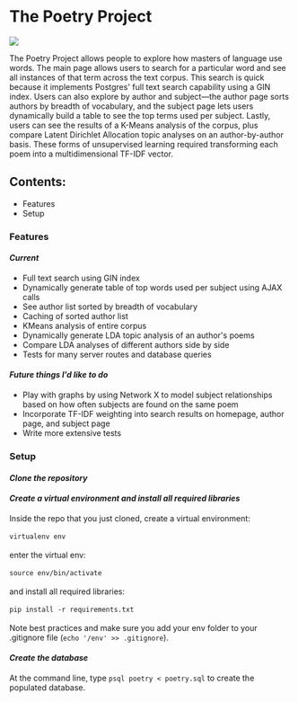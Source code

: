 <h1>The Poetry Project</h1>

![](http://g.recordit.co/0ro9r6KQ2X.gif)

<p>The Poetry Project allows people to explore how masters of language use words. The main page allows users to search for a particular word and see all instances of that term across the text corpus. This search is quick because it implements Postgres' full text search capability using a GIN index. Users can also explore by author and subject—the author page sorts authors by breadth of vocabulary, and the subject page lets users dynamically build a table to see the top terms used per subject. Lastly, users can see the results of a K-Means analysis of the corpus, plus compare Latent Dirichlet Allocation topic analyses on an author-by-author basis. These forms of unsupervised learning required transforming each poem into a multidimensional TF-IDF vector.</p>

<div>
<h2>Contents:</h2>
<ul>
<li>Features</li>
<li>Setup</li>
</ul>
</div>

<div>
<h3>Features</h3>
<h4><i>Current</i></h4>
<ul>
<li>Full text search using GIN index</li>
<li>Dynamically generate table of top words used per subject using AJAX calls</li>
<li>See author list sorted by breadth of vocabulary</li>
<li>Caching of sorted author list</li>
<li>KMeans analysis of entire corpus</li>
<li>Dynamically generate LDA topic analysis of an author's poems</li>
<li>Compare LDA analyses of different authors side by side</li>
<li>Tests for many server routes and database queries</li>
</ul>

<h4><i>Future things I'd like to do</i></h4>
<ul>
<li>Play with graphs by using Network X to model subject relationships based on how often subjects are found on the same poem</li>
<li>Incorporate TF-IDF weighting into search results on homepage, author page, and subject page</li>
<li>Write more extensive tests</li>
</ul>
</div>

<div>
<h3>Setup</h3>
<h4><i>Clone the repository</i></h4>
<h4><i>Create a virtual environment and install all required libraries</i></h4>
<p>Inside the repo that you just cloned, create a virtual environment:<br/><br/><code>virtualenv env</code><br/><br/>enter the virtual env:<br/><br/><code>source env/bin/activate</code><br/><br/>and install all required libraries:<br/><br/><code>pip install -r requirements.txt</code><br/><br/> Note best practices and make sure you add your env folder to your .gitignore file (<code>echo '/env' >> .gitignore</code>).</p>
<h4><i>Create the database</i></h4>
<p>At the command line, type <code>psql poetry < poetry.sql</code> to create the populated database.</p>

</div>